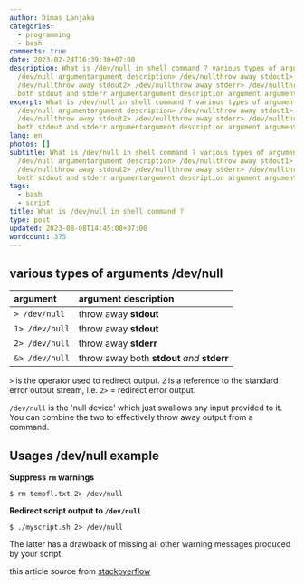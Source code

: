 ```yaml
---
author: Dimas Lanjaka
categories:
  - programming
  - bash
comments: true
date: 2023-02-24T16:39:30+07:00
description: What is /dev/null in shell command ? various types of arguments
  /dev/null argumentargument description> /dev/nullthrow away stdout1>
  /dev/nullthrow away stdout2> /dev/nullthrow away stderr> /dev/nullthrow away
  both stdout and stderr argumentargument description argument argument
excerpt: What is /dev/null in shell command ? various types of arguments
  /dev/null argumentargument description> /dev/nullthrow away stdout1>
  /dev/nullthrow away stdout2> /dev/nullthrow away stderr> /dev/nullthrow away
  both stdout and stderr argumentargument description argument argument
lang: en
photos: []
subtitle: What is /dev/null in shell command ? various types of arguments
  /dev/null argumentargument description> /dev/nullthrow away stdout1>
  /dev/nullthrow away stdout2> /dev/nullthrow away stderr> /dev/nullthrow away
  both stdout and stderr argumentargument description argument argument
tags:
  - bash
  - script
title: What is /dev/null in shell command ?
type: post
updated: 2023-08-08T14:45:08+07:00
wordcount: 375
---
```


## various types of arguments /dev/null

| argument | argument description |
| :--- | :--- |
|   `> /dev/null`  | throw away **stdout** |
|   `1> /dev/null` | throw away **stdout** |
|   `2> /dev/null` | throw away **stderr** |
|   `&> /dev/null` | throw away both **stdout** *and* **stderr** |

`>` is the operator used to redirect output. `2` is a reference to the standard error output stream, i.e. `2>` = redirect error output.

`/dev/null` is the 'null device' which just swallows any input provided to it. You can combine the two to effectively throw away output from a command.

## Usages /dev/null example

**Suppress `rm` warnings**

```
$ rm tempfl.txt 2> /dev/null

```

**Redirect script output to `/dev/null`**

```
$ ./myscript.sh 2> /dev/null

```

The latter has a drawback of missing all other warning messages produced by your script.

this article source from [stackoverflow](https://stackoverflow.com/a/51045329)
